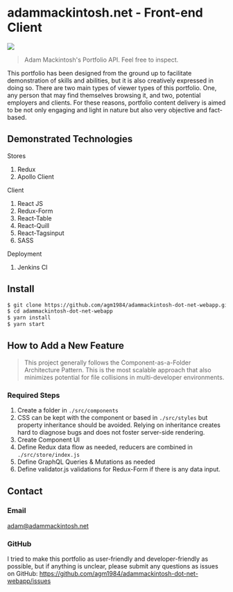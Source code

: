 # adammackintosh.net - Front-end Client
<img src="http://adammackintosh.net/adam-logo.png">

> Adam Mackintosh's Portfolio API. Feel free to inspect.

This portfolio has been designed from the ground up to facilitate demonstration of skills and abilities, but it is also creatively expressed in doing so. There are two main types of viewer types of this portfolio. One, any person that may find themselves browsing it, and two, potential employers and clients. For these reasons, portfolio content delivery is aimed to be not only engaging and light in nature but also very objective and fact-based.

## Demonstrated Technologies
Stores

1. Redux
2. Apollo Client

Client

1. React JS
2. Redux-Form
3. React-Table
4. React-Quill
5. React-Tagsinput
6. SASS

Deployment

1. Jenkins CI

## Install
``` bash
$ git clone https://github.com/agm1984/adammackintosh-dot-net-webapp.git
$ cd adammackintosh-dot-net-webapp
$ yarn install
$ yarn start
```

## How to Add a New Feature
> This project generally follows the Component-as-a-Folder Architecture Pattern. This is the most scalable approach that also minimizes potential for file collisions in multi-developer environments.

### Required Steps
1. Create a folder in `./src/components`
2. CSS can be kept with the component or based in `./src/styles` but property inheritance should be avoided. Relying on inheritance creates hard to diagnose bugs and does not foster server-side rendering.
3. Create Component UI
4. Define Redux data flow as needed, reducers are combined in `./src/store/index.js`
5. Define GraphQL Queries & Mutations as needed
6. Define validator.js validations for Redux-Form if there is any data input.

## Contact

### Email
adam@adammackintosh.net

### GitHub

I tried to make this portfolio as user-friendly and developer-friendly as possible, but if anything is unclear, please submit any questions as issues on GitHub: https://github.com/agm1984/adammackintosh-dot-net-webapp/issues